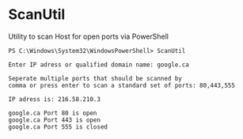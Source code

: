 # ScanUtil
Utility to scan Host for open ports via PowerShell

```
PS C:\Windows\System32\WindowsPowerShell> ScanUtil

Enter IP adress or qualified domain name: google.ca

Seperate multiple ports that should be scanned by
comma or press enter to scan a standard set of ports: 80,443,555

IP adress is: 216.58.210.3

google.ca Port 80 is open
google.ca Port 443 is open
google.ca Port 555 is closed
```
